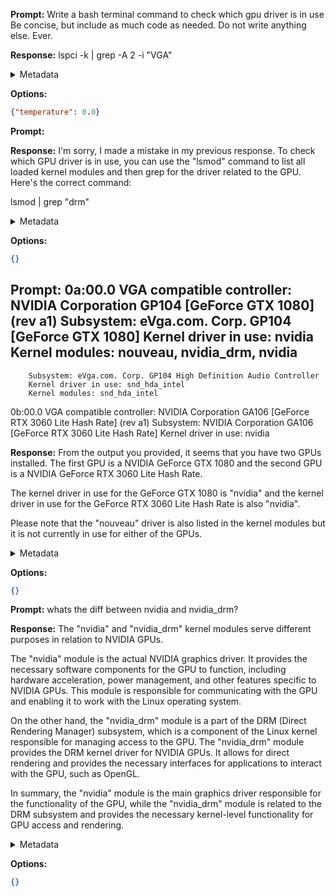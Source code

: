 **Prompt:**
Write a bash terminal command to check which gpu driver is in use Be concise, but include as much code as needed. Do not write anything else. Ever.


**Response:**
lspci -k | grep -A 2 -i "VGA"

<details><summary>Metadata</summary>

- Duration: 1568 ms
- Datetime: 2023-10-09T13:18:18.091414
- Model: gpt-3.5-turbo-0613

</details>

**Options:**
```json
{"temperature": 0.0}
```

**Prompt:**


**Response:**
I'm sorry, I made a mistake in my previous response. To check which GPU driver is in use, you can use the "lsmod" command to list all loaded kernel modules and then grep for the driver related to the GPU. Here's the correct command:

lsmod | grep "drm"

<details><summary>Metadata</summary>

- Duration: 1965 ms
- Datetime: 2023-10-09T13:20:46.237900
- Model: gpt-3.5-turbo-0613

</details>

**Options:**
```json
{}
```

**Prompt:**
0a:00.0 VGA compatible controller: NVIDIA Corporation GP104 [GeForce GTX 1080] (rev a1)
        Subsystem: eVga.com. Corp. GP104 [GeForce GTX 1080]
        Kernel driver in use: nvidia
        Kernel modules: nouveau, nvidia_drm, nvidia
--
        Subsystem: eVga.com. Corp. GP104 High Definition Audio Controller
        Kernel driver in use: snd_hda_intel
        Kernel modules: snd_hda_intel
0b:00.0 VGA compatible controller: NVIDIA Corporation GA106 [GeForce RTX 3060 Lite Hash Rate] (rev a1)
        Subsystem: NVIDIA Corporation GA106 [GeForce RTX 3060 Lite Hash Rate]
        Kernel driver in use: nvidia

**Response:**
From the output you provided, it seems that you have two GPUs installed. The first GPU is a NVIDIA GeForce GTX 1080 and the second GPU is a NVIDIA GeForce RTX 3060 Lite Hash Rate.

The kernel driver in use for the GeForce GTX 1080 is "nvidia" and the kernel driver in use for the GeForce RTX 3060 Lite Hash Rate is also "nvidia".

Please note that the "nouveau" driver is also listed in the kernel modules but it is not currently in use for either of the GPUs.

<details><summary>Metadata</summary>

- Duration: 3605 ms
- Datetime: 2023-10-09T13:21:00.035970
- Model: gpt-3.5-turbo-0613

</details>

**Options:**
```json
{}
```

**Prompt:**
whats the diff between nvidia and nvidia_drm?

**Response:**
The "nvidia" and "nvidia_drm" kernel modules serve different purposes in relation to NVIDIA GPUs.

The "nvidia" module is the actual NVIDIA graphics driver. It provides the necessary software components for the GPU to function, including hardware acceleration, power management, and other features specific to NVIDIA GPUs. This module is responsible for communicating with the GPU and enabling it to work with the Linux operating system.

On the other hand, the "nvidia_drm" module is a part of the DRM (Direct Rendering Manager) subsystem, which is a component of the Linux kernel responsible for managing access to the GPU. The "nvidia_drm" module provides the DRM kernel driver for NVIDIA GPUs. It allows for direct rendering and provides the necessary interfaces for applications to interact with the GPU, such as OpenGL.

In summary, the "nvidia" module is the main graphics driver responsible for the functionality of the GPU, while the "nvidia_drm" module is related to the DRM subsystem and provides the necessary kernel-level functionality for GPU access and rendering.

<details><summary>Metadata</summary>

- Duration: 5784 ms
- Datetime: 2023-10-09T13:21:43.362414
- Model: gpt-3.5-turbo-0613

</details>

**Options:**
```json
{}
```


